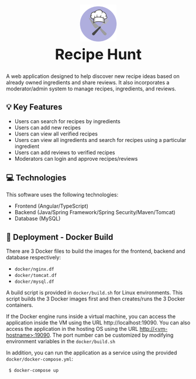 <h1 style="font-size: 40px" align="center">
    <img src="recipe_hunt_logo.png" width="100">
    <br>
    Recipe Hunt 
</h1>


A web application designed to help discover new recipe ideas based on already owned ingredients and share reviews. It also incorporates a moderator/admin system to manage recipes, ingredients, and reviews.

## 💡 Key Features
* Users can search for recipes by ingredients
* Users can add new recipes
* Users can view all verified recipes
* Users can view all ingredients and search for recipes using a particular ingredient
* Users can add reviews to verified recipes
* Moderators can login and approve recipes/reviews

## 💻 Technologies
This software uses the following technologies:
* Frontend (Angular/TypeScript)
* Backend (Java/Spring Framework/Spring Security/Maven/Tomcat)
* Database (MySQL)

## 🐳 Deployment - Docker Build
There are 3 Docker files to build the images for the frontend, backend and database respectively:
* `docker/nginx.df`
* `docker/tomcat.df`
* `docker/mysql.df`

A build script is provided in `docker/build.sh` for Linux environments. This script builds the 3 Docker images first and then creates/runs the 3 Docker containers.

If the Docker engine runs inside a virtual machine, you can access the application inside the VM using the URL http://localhost:19090. You can also access the application in the hosting OS using the URL [http://\<vm-hostname\>:19090](http://\<vm-hostname\>:19090). The port number can be customized by modifying environment variables in the `docker/build.sh`

In addition, you can run the application as a service using the provided `docker/docker-compose.yml`: 
```
 $ docker-compose up
```
